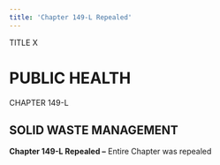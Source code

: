 ```yaml
---
title: 'Chapter 149-L Repealed'
---
```


TITLE X
                                             
PUBLIC HEALTH
=============

CHAPTER 149-L
                                             
SOLID WASTE MANAGEMENT
----------------------

**Chapter 149-L Repealed –** Entire Chapter was repealed

